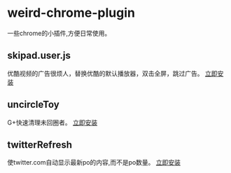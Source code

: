 weird-chrome-plugin
=========================
一些chrome的小插件,方便日常使用。

skipad.user.js
---------------------
优酷视频的广告很烦人，替换优酷的默认播放器，双击全屏，跳过广告。
[立即安装](https://gist.github.com/raw/1676524/skipyoukuad.user.js)

uncircleToy
-----------------------
G+快速清理未回圈者。
[立即安装](https://gist.github.com/raw/2366765/uncircleToy.user.js)

twitterRefresh
-----------------------
使twitter.com自动显示最新po的内容,而不是po数量。
[立即安装](https://gist.github.com/raw/2029685/twitterRefresh.user.js)
